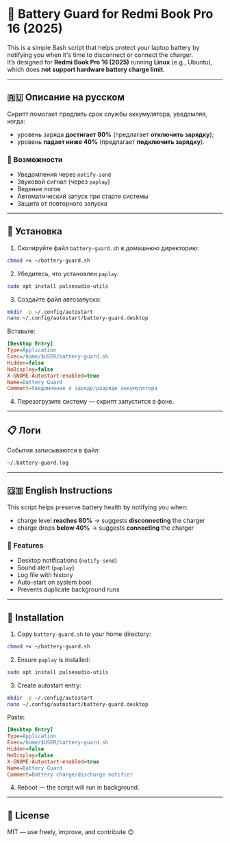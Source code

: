 # 🔋 Battery Guard for Redmi Book Pro 16 (2025)

This is a simple Bash script that helps protect your laptop battery by notifying you when it's time to disconnect or connect the charger.  
It’s designed for **Redmi Book Pro 16 (2025)** running **Linux** (e.g., Ubuntu), which does **not support hardware battery charge limit**.

---

## 🇷🇺 Описание на русском

Скрипт помогает продлить срок службы аккумулятора, уведомляя, когда:

- уровень заряда **достигает 80%** (предлагает **отключить зарядку**);
- уровень **падает ниже 40%** (предлагает **подключить зарядку**).

### 🔧 Возможности

- Уведомления через `notify-send`
- Звуковой сигнал (через `paplay`)
- Ведение логов
- Автоматический запуск при старте системы
- Защита от повторного запуска

---

## 🚀 Установка

1. Скопируйте файл `battery-guard.sh` в домашнюю директорию:

```bash
chmod +x ~/battery-guard.sh
```

2. Убедитесь, что установлен `paplay`:

```bash
sudo apt install pulseaudio-utils
```

3. Создайте файл автозапуска:

```bash
mkdir -p ~/.config/autostart
nano ~/.config/autostart/battery-guard.desktop
```

Вставьте:

```ini
[Desktop Entry]
Type=Application
Exec=/home/$USER/battery-guard.sh
Hidden=false
NoDisplay=false
X-GNOME-Autostart-enabled=true
Name=Battery Guard
Comment=Уведомление о заряде/разряде аккумулятора
```

4. Перезагрузите систему — скрипт запустится в фоне.

---

## 📋 Логи

События записываются в файл:
```bash
~/.battery-guard.log
```

---

## 🇬🇧 English Instructions

This script helps preserve battery health by notifying you when:

- charge level **reaches 80%** → suggests **disconnecting** the charger
- charge drops **below 40%** → suggests **connecting** the charger

### 🔧 Features

- Desktop notifications (`notify-send`)
- Sound alert (`paplay`)
- Log file with history
- Auto-start on system boot
- Prevents duplicate background runs

---

## 🚀 Installation

1. Copy `battery-guard.sh` to your home directory:

```bash
chmod +x ~/battery-guard.sh
```

2. Ensure `paplay` is installed:

```bash
sudo apt install pulseaudio-utils
```

3. Create autostart entry:

```bash
mkdir -p ~/.config/autostart
nano ~/.config/autostart/battery-guard.desktop
```

Paste:

```ini
[Desktop Entry]
Type=Application
Exec=/home/$USER/battery-guard.sh
Hidden=false
NoDisplay=false
X-GNOME-Autostart-enabled=true
Name=Battery Guard
Comment=Battery charge/discharge notifier
```

4. Reboot — the script will run in background.

---

## 📜 License

MIT — use freely, improve, and contribute 😊